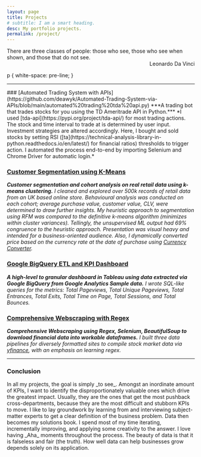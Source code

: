 ```yaml
---
layout: page
title: Projects
# subtitle: I am a smart heading.
desc: My portfolio projects.
permalink: /project/
---
```


<div class="pretty-links">

    
<div class="lead lead-about">There are three classes of people: those who see, those who see when shown, and those that do not see.<br>
<div style="text-align: right"> Leonardo Da Vinci
<div style="text-align: left">
    
<!-- {::nomarkdown} 
<figure class="site-profile">
    <img src="{{ site.baseurl }}/assets/img/profile.png">
</figure>
{:/} -->
p {
    white-space: pre-line;
}

---
<div>
### [Automated Trading System with APIs](https://github.com/deawyk/Automated-Trading-System-via-APIs/blob/main/automated%20trading%20tda%20api.py)
***A trading bot that trades stocks for you using the TD Ameritrade API in Python.***
*I used [tda-api](https://pypi.org/project/tda-api/) for most trading actions. The stock and time interval to trade at is determined by user input. Investment strategies are altered accordingly. Here, I bought and sold stocks by setting RSI ([ta](https://technical-analysis-library-in-python.readthedocs.io/en/latest/) for financial ratios) thresholds to trigger action. I automated the process end-to-end by importing Selenium and Chrome Driver for automatic login.*
    
### [Customer Segmentation using K-Means](https://github.com/deawyk/Customer-Segmentation-via-KMeans)
***Customer segmentation and cohort analysis on real retail data using k-means clustering.***
*I cleaned and explored over 500k records of retail data from an UK based online store. Behavioural analysis was conducted on each cohort; average purchase value, customer value, CLV, were determined to draw further insights. My heuristic approach to segmentation using RFM was compared to the definitive k-means algorithm (minimizes within cluster variances). Tellingly, the unsupervised ML output had 69% congruence to the heuristic approach. Presentation was visual heavy and intended for a business-oriented audience. Also, I dynamically converted price based on the currency rate at the date of purchase using [Currency Converter](https://pypi.org/project/CurrencyConverter/).*

### [Google BigQuery ETL and KPI Dashboard](https://github.com/deawyk/Google-Analytics-KPIs-via-Google-BigQuery/blob/main/BigQuery%20Script.sql)
***A high-level to granular dashboard in Tableau using data extracted via Google BigQuery from Google Analytics Sample data.***
*I wrote SQL-like queries for the metrics: Total Pageviews, Total Unique Pageviews, Total Entrances, Total Exits, Total Time on Page, Total Sessions, and Total Bounces.*
    
### [Comprehensive Webscraping with Regex](https://github.com/deawyk/Webscraping-Three-Ways)
***Comprehensive Webscraping using Regex, Selenium, BeautifulSoup to download financial data into workable dataframes.***
*I built three data pipelines for diversely formatted sites to compile stock market data via [yfinance](https://pypi.org/project/yfinance/), with an emphasis on learning regex.*

---
    
### Conclusion
<p>    In all my projects, the goal is simply _to see_. Amongst an inordinate amount of KPIs, I want to identify the disproportionately valuable ones which drive the greatest impact. Usually, they are the ones that get the most pushback cross-departments, because they are the most difficult and stubborn KPIs to move. 
    I like to lay groundwork by learning from and interviewing subject-matter experts to get a clear definition of the business problem. Data then becomes my solutions book. I spend most of my time iterating, incrementally improving, and applying some creativity to the answer. I love having _Aha_ moments throughout the process. 
    The beauty of data is that it is falseless and fair (the truth). How well data can help businesses grow depends solely on its application.</p>

